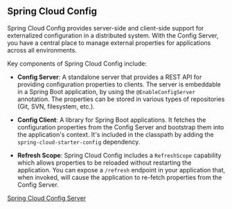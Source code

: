 ## Spring Cloud Config

Spring Cloud Config provides server-side and client-side support for externalized configuration in a distributed system. With the Config Server, you have a central place to manage external properties for applications across all environments.

Key components of Spring Cloud Config include:

- **Config Server**: A standalone server that provides a REST API for providing configuration properties to clients. The server is embeddable in a Spring Boot application, by using the `@EnableConfigServer` annotation. The properties can be stored in various types of repositories (Git, SVN, filesystem, etc.).

- **Config Client**: A library for Spring Boot applications. It fetches the configuration properties from the Config Server and bootstrap them into the application's context. It's included in the classpath by adding the `spring-cloud-starter-config` dependency.

- **Refresh Scope**: Spring Cloud Config includes a `RefreshScope` capability which allows properties to be reloaded without restarting the application. You can expose a `/refresh` endpoint in your application that, when invoked, will cause the application to re-fetch properties from the Config Server.

[Spring Cloud Config Server](https://docs.spring.io/spring-cloud-config/reference/server.html)
